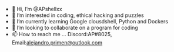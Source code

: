 - 👋 Hi, I’m @APshellxx
- 👀 I’m interested in coding, ethical hacking and puzzles
- 🌱 I’m currently learning Google clousdshell, Python and Dockers
- 💞️ I’m looking to collaborate on a program for coding
- 📫 How to reach me ... Discord:AP#8025, Email:alejandro.primen@outlook.com

<!---
APshellxx/APshellxx is a ✨ special ✨ repository because its `README.md` (this file) appears on your GitHub profile.
You can click the Preview link to take a look at your changes.
--->
